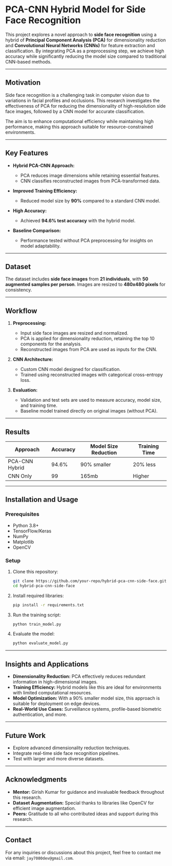 # PCA-CNN Hybrid Model for Side Face Recognition

This project explores a novel approach to **side face recognition** using a hybrid of **Principal Component Analysis (PCA)** for dimensionality reduction and **Convolutional Neural Networks (CNNs)** for feature extraction and classification. By integrating PCA as a preprocessing step, we achieve high accuracy while significantly reducing the model size compared to traditional CNN-based methods.

---

## Motivation

Side face recognition is a challenging task in computer vision due to variations in facial profiles and occlusions. This research investigates the effectiveness of PCA for reducing the dimensionality of high-resolution side face images, followed by a CNN model for accurate classification. 

The aim is to enhance computational efficiency while maintaining high performance, making this approach suitable for resource-constrained environments.

---

## Key Features

- **Hybrid PCA-CNN Approach:** 
  - PCA reduces image dimensions while retaining essential features.
  - CNN classifies reconstructed images from PCA-transformed data.
  
- **Improved Training Efficiency:**
  - Reduced model size by **90%** compared to a standard CNN model.
  
- **High Accuracy:**
  - Achieved **94.6% test accuracy** with the hybrid model.

- **Baseline Comparison:**
  - Performance tested without PCA preprocessing for insights on model adaptability.

---

## Dataset

The dataset includes **side face images** from **21 individuals**, with **50 augmented samples per person**. Images are resized to **480x480 pixels** for consistency.

---

## Workflow

1. **Preprocessing:**
   - Input side face images are resized and normalized.
   - PCA is applied for dimensionality reduction, retaining the top 10 components for the analysis.
   - Reconstructed images from PCA are used as inputs for the CNN.

2. **CNN Architecture:**
   - Custom CNN model designed for classification.
   - Trained using reconstructed images with categorical cross-entropy loss.

3. **Evaluation:**
   - Validation and test sets are used to measure accuracy, model size, and training time.
   - Baseline model trained directly on original images (without PCA).

---

## Results

| Approach       | Accuracy | Model Size Reduction | Training Time |  
|----------------|----------|----------------------|---------------|  
| PCA-CNN Hybrid | 94.6%    | 90% smaller          | 20% less      |  
| CNN Only       | 99       | 165mb                | Higher        |  

---

## Installation and Usage

### Prerequisites

- Python 3.8+
- TensorFlow/Keras
- NumPy
- Matplotlib
- OpenCV

### Setup

1. Clone this repository:
   ```bash
   git clone https://github.com/your-repo/hybrid-pca-cnn-side-face.git
   cd hybrid-pca-cnn-side-face
   ```

2. Install required libraries:
   ```bash
   pip install -r requirements.txt
   ```

3. Run the training script:
   ```bash
   python train_model.py
   ```

4. Evaluate the model:
   ```bash
   python evaluate_model.py
   ```

---

## Insights and Applications

- **Dimensionality Reduction:** PCA effectively reduces redundant information in high-dimensional images.
- **Training Efficiency:** Hybrid models like this are ideal for environments with limited computational resources.
- **Model Optimization:** With a 90% smaller model size, this approach is suitable for deployment on edge devices.
- **Real-World Use Cases:** Surveillance systems, profile-based biometric authentication, and more.

---

## Future Work

- Explore advanced dimensionality reduction techniques.
- Integrate real-time side face recognition pipelines.
- Test with larger and more diverse datasets.

---

## Acknowledgments

- **Mentor:** Girish Kumar for guidance and invaluable feedback throughout this research.  
- **Dataset Augmentation:** Special thanks to libraries like OpenCV for efficient image augmentation.  
- **Peers:** Gratitude to all who contributed ideas and support during this research.

---

## Contact

For any inquiries or discussions about this project, feel free to contact me via email: `jay7080dev@gmail.com`.
